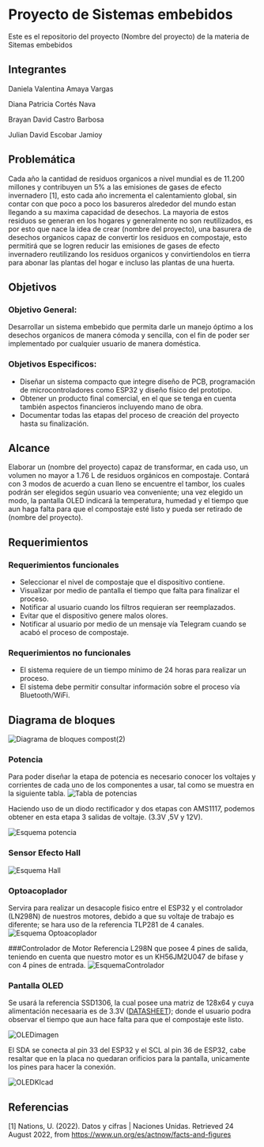 # Proyecto de Sistemas embebidos
Este es el repositorio del proyecto (Nombre del proyecto) de la materia de Sitemas embebidos 

## Integrantes
Daniela Valentina Amaya Vargas

Diana Patricia Cortés Nava

Brayan David Castro Barbosa

Julian David Escobar Jamioy

## Problemática
Cada año la cantidad de residuos organicos a nivel mundial es de 11.200 millones y contribuyen un 5% a las emisiones de gases de efecto invernadero [1], esto cada año incrementa el calentamiento global, sin contar con que poco a poco los basureros alrededor del mundo estan llegando a su maxima capacidad de desechos. La mayoria de estos residuos se generan en los hogares y generalmente no son reutilizados, es por esto que nace la idea de crear (nombre del proyecto), una basurera de desechos organicos capaz de convertir los residuos en compostaje, esto permitirá que se logren reducir las emisiones de gases de efecto invernadero reutilizando los residuos organicos y convirtiendolos en tierra para abonar las plantas del hogar e incluso las plantas de una huerta.

## Objetivos
### Objetivo General:
Desarrollar un sistema embebido que permita darle un manejo óptimo a los desechos organicos de manera cómoda y sencilla, con el fin de poder ser implementado por cualquier usuario de manera doméstica. 
### Objetivos Especificos:
* Diseñar un sistema compacto que integre diseño de PCB, programación de microcontroladores como ESP32 y diseño físico del prototipo.
* Obtener un producto final comercial, en el que se tenga en cuenta también aspectos financieros incluyendo mano de obra.
* Documentar todas las etapas del proceso de creación del proyecto hasta su finalización.

## Alcance
Elaborar un (nombre del proyecto) capaz de transformar, en cada uso, un volumen no mayor a 1.76 L de residuos orgánicos en compostaje. Contará con 3 modos de acuerdo a cuan lleno se encuentre el tambor, los cuales podrán ser elegidos según usuario vea conveniente; una vez elegido un modo, la pantalla OLED indicará la temperatura, humedad y el tiempo que aun haga falta para que el compostaje esté listo y pueda ser retirado de (nombre del proyecto). 

## Requerimientos

### Requerimientos funcionales

* Seleccionar el nivel de compostaje que el dispositivo contiene.
* Visualizar por medio de pantalla el tiempo que falta para finalizar el proceso.
* Notificar al usuario cuando los filtros requieran ser reemplazados. 
* Evitar que el dispositivo genere malos olores.
* Notificar al usuario por medio de un mensaje vía Telegram cuando se acabó el proceso de compostaje.

### Requerimientos no funcionales

* El sistema requiere de un tiempo mínimo de 24 horas para realizar un proceso.
* El sistema debe permitir consultar información sobre el proceso vía Bluetooth/WiFi.


## Diagrama de bloques

![Diagrama de bloques compost(2)](https://raw.githubusercontent.com/dani0421/Compostaje/main/Imagenes/Esquema2.PNG)

### Potencia

Para poder diseñar la etapa de potencia es necesario conocer los voltajes y corrientes de cada uno de los componentes a usar, tal como se muestra en la siguiente tabla.
![Tabla de potencias](https://raw.githubusercontent.com/dani0421/Compostaje/main/Imagenes/TablaPotencia.PNG)

Haciendo uso de un diodo rectificador y dos etapas con AMS1117, podemos obtener en esta etapa 3 salidas de voltaje. (3.3V ,5V y 12V).

![Esquema potencia](https://raw.githubusercontent.com/dani0421/Compostaje/main/Imagenes/EsquemaPotencia.PNG)

### Sensor Efecto Hall

![Esquema Hall](https://raw.githubusercontent.com/dani0421/Compostaje/main/Imagenes/EsquemaHall.PNG)

### Optoacoplador
Servira para realizar un desacople fisico entre el ESP32 y el controlador (LN298N) de nuestros motores, debido a que su voltaje de trabajo es diferente; se hara uso de la referencia TLP281 de 4 canales.
![Esquema Optoacoplador](https://raw.githubusercontent.com/dani0421/Compostaje/main/Imagenes/EsquemaOptoacoplador.PNG)

###Controlador de Motor
Referencia L298N que posee 4 pines de salida, teniendo en cuenta que nuestro motor es un KH56JM2U047 de bifase y con 4 pines de entrada.
![EsquemaControlador](https://raw.githubusercontent.com/dani0421/Compostaje/main/Imagenes/EsquemaControlador.PNG)


### Pantalla OLED
Se usará la referencia SSD1306, la cual posee una matriz de 128x64 y cuya alimentación necesaaria es de 3.3V ([DATASHEET](https://html.alldatasheet.com/html-pdf/1179026/ETC2/SSD1306/701/6/SSD1306.html)); donde el usuario podra observar el tiempo que aun hace falta para que el compostaje este listo.

![OLEDimagen](https://lastminuteengineers.b-cdn.net/wp-content/uploads/arduino/128x64-Blue-I2C-OLED-Display.jpg)

El SDA se conecta al pin 33 del ESP32 y el SCL al pin 36 de ESP32, cabe resaltar que en la placa no quedaran orificios para la pantalla, unicamente los pines para hacer la conexión.






![OLEDKIcad](https://raw.githubusercontent.com/dani0421/Compostaje/main/OLED_kicad.png)




## Referencias
[1] Nations, U. (2022). Datos y cifras | Naciones Unidas. Retrieved 24 August 2022, from https://www.un.org/es/actnow/facts-and-figures
